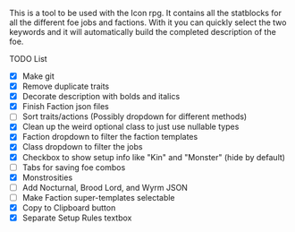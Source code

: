 ﻿This is a tool to be used with the Icon rpg. It contains all the statblocks for all the different foe jobs and factions. With it you can quickly select the two keywords and it will automatically build the completed description of the foe.

TODO List
- [X] Make git
- [X] Remove duplicate traits
- [X] Decorate description with bolds and italics
- [X] Finish Faction json files
- [ ] Sort traits/actions (Possibly dropdown for different methods)
- [X] Clean up the weird optional class to just use nullable types
- [X] Faction dropdown to filter the faction templates
- [X] Class dropdown to filter the jobs
- [X] Checkbox to show setup info like "Kin" and "Monster" (hide by default)
- [ ] Tabs for saving foe combos
- [X] Monstrosities
- [ ] Add Nocturnal, Brood Lord, and Wyrm JSON
- [ ] Make Faction super-templates selectable
- [X] Copy to Clipboard button
- [X] Separate Setup Rules textbox